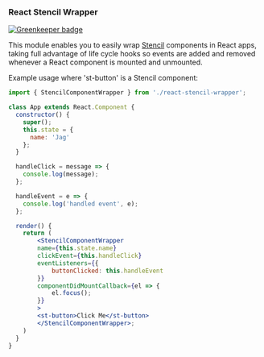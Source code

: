 ### React Stencil Wrapper

[![Greenkeeper badge](https://badges.greenkeeper.io/jagreehal/react-stencil-wrapper.svg)](https://greenkeeper.io/)

This module enables you to easily wrap [Stencil](https://stenciljs.com/) components in React apps, taking full advantage of life cycle hooks so events are added and removed whenever a React component is mounted and unmounted.

Example usage where 'st-button' is a Stencil component:

```jsx
import { StencilComponentWrapper } from './react-stencil-wrapper';

class App extends React.Component {
  constructor() {
    super();
    this.state = {
      name: 'Jag'
    };
  }

  handleClick = message => {
    console.log(message);
  };

  handleEvent = e => {
    console.log('handled event', e);
  };

  render() {
    return (
        <StencilComponentWrapper
        name={this.state.name}
        clickEvent={this.handleClick}
        eventListeners={{
            buttonClicked: this.handleEvent
        }}
        componentDidMountCallback={el => {
            el.focus();
        }}
        >
        <st-button>Click Me</st-button>
        </StencilComponentWrapper>;
    )
  }
}
```
